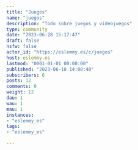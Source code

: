 ```yaml
---
title: "Juegos" 
name: "juegos"
description: "Todo sobre juegos y videojuegos"
type: community
date: "2023-06-28 15:17:47"
draft: false
nsfw: false
actor_id: "https://eslemmy.es/c/juegos"
host: eslemmy.es
lastmod: "0001-01-01 00:00:00"
published: "2023-06-18 14:08:40"
subscribers: 6
posts: 12
comments: 0
weight: 12
dau: 1
wau: 1
mau: 1
instances:
- "eslemmy_es"
tags: 
- "eslemmy_es"

---
```

